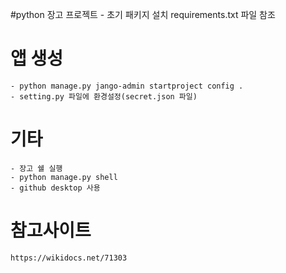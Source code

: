 #python 장고 프로젝트
    - 초기 패키지 설치 requirements.txt 파일 참조
# 앱 생성
    - python manage.py jango-admin startproject config .
    - setting.py 파일에 환경설정(secret.json 파일)
    
    
# 기타
    - 장고 쉘 실행
    - python manage.py shell
    - github desktop 사용
# 참고사이트
    https://wikidocs.net/71303
    
    
